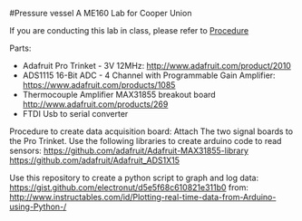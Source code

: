 #Pressure vessel 
A ME160 Lab for Cooper Union

If you are conducting this lab in class, please refer to [Procedure](https://github.com/dpetrillo740/ME160/blob/master/Procedure.md) 

Parts: 
- Adafruit Pro Trinket - 3V 12MHz: http://www.adafruit.com/product/2010
- ADS1115 16-Bit ADC - 4 Channel with Programmable Gain Amplifier: https://www.adafruit.com/products/1085
- Thermocouple Amplifier MAX31855 breakout board  http://www.adafruit.com/products/269
- FTDI Usb to serial converter

Procedure to create data acquisition board: 
Attach The two signal boards to the Pro Trinket. 
Use the following libraries to create arduino code to read sensors: 
https://github.com/adafruit/Adafruit-MAX31855-library
https://github.com/adafruit/Adafruit_ADS1X15

Use this repository to create a python script to graph and log data: 
https://gist.github.com/electronut/d5e5f68c610821e311b0
from: http://www.instructables.com/id/Plotting-real-time-data-from-Arduino-using-Python-/

